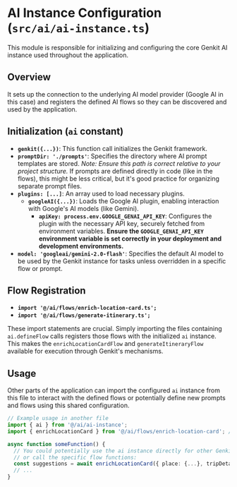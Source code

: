 # AI Instance Configuration (`src/ai/ai-instance.ts`)

This module is responsible for initializing and configuring the core Genkit AI instance used throughout the application.

## Overview

It sets up the connection to the underlying AI model provider (Google AI in this case) and registers the defined AI flows so they can be discovered and used by the application.

## Initialization (`ai` constant)

-   **`genkit({...})`**: This function call initializes the Genkit framework.
-   **`promptDir: './prompts'`**: Specifies the directory where AI prompt templates are stored. *Note: Ensure this path is correct relative to your project structure.* If prompts are defined directly in code (like in the flows), this might be less critical, but it's good practice for organizing separate prompt files.
-   **`plugins: [...]`**: An array used to load necessary plugins.
    -   **`googleAI({...})`**: Loads the Google AI plugin, enabling interaction with Google's AI models (like Gemini).
        -   **`apiKey: process.env.GOOGLE_GENAI_API_KEY`**: Configures the plugin with the necessary API key, securely fetched from environment variables. **Ensure the `GOOGLE_GENAI_API_KEY` environment variable is set correctly in your deployment and development environments.**
-   **`model: 'googleai/gemini-2.0-flash'`**: Specifies the default AI model to be used by the Genkit instance for tasks unless overridden in a specific flow or prompt.

## Flow Registration

-   **`import '@/ai/flows/enrich-location-card.ts';`**
-   **`import '@/ai/flows/generate-itinerary.ts';`**

These import statements are crucial. Simply importing the files containing `ai.defineFlow` calls registers those flows with the initialized `ai` instance. This makes the `enrichLocationCardFlow` and `generateItineraryFlow` available for execution through Genkit's mechanisms.

## Usage

Other parts of the application can import the configured `ai` instance from this file to interact with the defined flows or potentially define new prompts and flows using this shared configuration.

```typescript
// Example usage in another file
import { ai } from '@/ai/ai-instance';
import { enrichLocationCard } from '@/ai/flows/enrich-location-card'; // Or directly call the exported function

async function someFunction() {
  // You could potentially use the ai instance directly for other Genkit features
  // or call the specific flow functions:
  const suggestions = await enrichLocationCard({ place: {...}, tripDetails: '...' });
  // ...
}
```